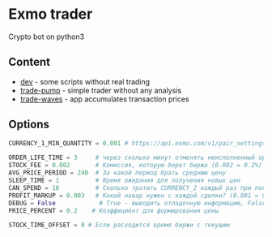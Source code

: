 # Exmo trader

Crypto bot on python3

## Сontent

- [dev]() - some scripts without real trading
- [trade-pump]() - simple trader without any analysis
- [trade-waves]() - app accumulates transaction prices

## Options

```Python
CURRENCY_1_MIN_QUANTITY = 0.001 # https://api.exmo.com/v1/pair_settings/

ORDER_LIFE_TIME = 3     # через сколько минут отменять неисполненный ордер на покупку CURRENCY_1
STOCK_FEE = 0.002       # Комиссия, которую берет биржа (0.002 = 0.2%)
AVG_PRICE_PERIOD = 240  # За какой период брать среднюю цену
SLEEP_TIME = 1          # Время ожидания для получения новых цен
CAN_SPEND = 10          # Сколько тратить CURRENCY_2 каждый раз при покупке CURRENCY_1
PROFIT_MARKUP = 0.003   # Какой навар нужен с каждой сделки? (0.001 = 0.1%)
DEBUG = False            # True - выводить отладочную информацию, False - писать как можно меньше
PRICE_PERCENT = 0.2    # Коэффициент для формирования цены

STOCK_TIME_OFFSET = 0 # Если расходится время биржи с текущим
```
